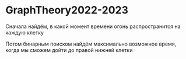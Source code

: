 # GraphTheory2022-2023

Сначала найдём, в какой момент времени огонь распространится на каждую клетку

Потом бинарным поиском найдём максимально возможное время, когда мы сможем дойти до правой нижней клетки